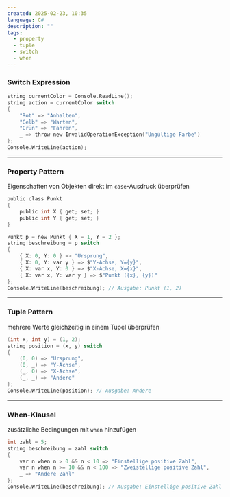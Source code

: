 ```yaml
---
created: 2025-02-23, 10:35
language: C#
description: ""
tags:
  - property
  - tuple
  - switch
  - when
---
```

### Switch Expression

```c
string currentColor = Console.ReadLine();
string action = currentColor switch
{
    "Rot" => "Anhalten",
    "Gelb" => "Warten",
    "Grün" => "Fahren",
    _ => throw new InvalidOperationException("Ungültige Farbe")
};
Console.WriteLine(action);
```
---
### Property Pattern
Eigenschaften von Objekten direkt im `case`-Ausdruck überprüfen

```c
public class Punkt
{
    public int X { get; set; }
    public int Y { get; set; }
}

Punkt p = new Punkt { X = 1, Y = 2 };
string beschreibung = p switch
{
    { X: 0, Y: 0 } => "Ursprung",
    { X: 0, Y: var y } => $"Y-Achse, Y={y}",
    { X: var x, Y: 0 } => $"X-Achse, X={x}",
    { X: var x, Y: var y } => $"Punkt ({x}, {y})"
};
Console.WriteLine(beschreibung); // Ausgabe: Punkt (1, 2)
```
---
### Tuple Pattern
mehrere Werte gleichzeitig in einem Tupel überprüfen

```c
(int x, int y) = (1, 2);
string position = (x, y) switch
{
    (0, 0) => "Ursprung",
    (0, _) => "Y-Achse",
    (_, 0) => "X-Achse",
    (_, _) => "Andere"
};
Console.WriteLine(position); // Ausgabe: Andere
```
---
### When-Klausel
zusätzliche Bedingungen mit `when` hinzufügen

```c
int zahl = 5;
string beschreibung = zahl switch
{
    var n when n > 0 && n < 10 => "Einstellige positive Zahl",
    var n when n >= 10 && n < 100 => "Zweistellige positive Zahl",
    _ => "Andere Zahl"
};
Console.WriteLine(beschreibung); // Ausgabe: Einstellige positive Zahl
```